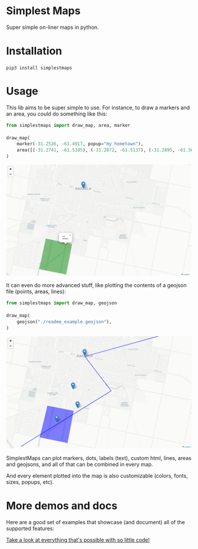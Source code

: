 # Simplest Maps

Super simple on-liner maps in python.

# Installation

`pip3 install simplestmaps`

# Usage

This lib aims to be super simple to use. For instance, to draw a markers and an area, you could do something like this:

```python
from simplestmaps import draw_map, area, marker

draw_map(
    marker(-31.2526, -61.4917, popup="my hometown"),
    area([(-31.2741, -61.5105), (-31.2872, -61.5137), (-31.2895, -61.5003), (-31.2764, -61.4973)], color="green", popup="our airfield"),
)
```

![example map](./readme_example1.png)

It can even do more advanced stuff, like plotting the contents of a geojson file (points, areas, lines):

```python
from simplestmaps import draw_map, geojson

draw_map(
    geojson("./readme_example.geojson"),
)
```

![example map](./readme_example2.png)

SimplestMaps can plot markers, dots, labels (text), custom html, lines, areas and geojsons, and all of that can be combined in every map.

And every element plotted into the map is also customizable (colors, fonts, sizes, popups, etc).

# More demos and docs

Here are a good set of examples that showcase (and document) all of the supported features:

[Take a look at everything that's possible with so little code!](https://nbviewer.org/github/fisadev/simplestmaps/blob/f9ca71ff43f39ae201837a824d648d276bb1dd74/demo_and_docs.ipynb)
